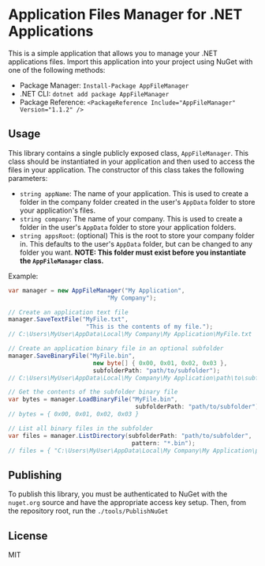 # Application Files Manager for .NET Applications

This is a simple application that allows you to manage your .NET applications files. Import this application into your project using NuGet with one of the following methods:

- Package Manager: `Install-Package AppFileManager`
- .NET CLI: `dotnet add package AppFileManager`
- Package Reference: `<PackageReference Include="AppFileManager" Version="1.1.2" />`

## Usage

This library contains a single publicly exposed class, `AppFileManager`. This class should be instantiated in your application and then used to access the files in your application. The constructor of this class takes the following parameters:

- `string appName`: The name of your application. This is used to create a folder in the company folder created in the user's `AppData` folder to store your application's files.
- `string company`: The name of your company. This is used to create a folder in the user's `AppData` folder to store your application folders.
- `string appsRoot`: (optional) This is the root to store your company folder in. This defaults to the user's `AppData` folder, but can be changed to any folder you want. **NOTE: This folder must exist before you instantiate the `AppFileManager` class.**

Example:
```csharp
var manager = new AppFileManager("My Application", 
                            "My Company");

// Create an application text file
manager.SaveTextFile("MyFile.txt", 
                      "This is the contents of my file.");
// C:\Users\MyUser\AppData\Local\My Company\My Application\MyFile.txt

// Create an application binary file in an optional subfolder
manager.SaveBinaryFile("MyFile.bin", 
                        new byte[] { 0x00, 0x01, 0x02, 0x03 }, 
                        subfolderPath: "path/to/subfolder");
// C:\Users\MyUser\AppData\Local\My Company\My Application\path\to\subfolder\MyFile.bin

// Get the contents of the subfolder binary file
var bytes = manager.LoadBinaryFile("MyFile.bin", 
                                    subfolderPath: "path/to/subfolder");
// bytes = { 0x00, 0x01, 0x02, 0x03 }

// List all binary files in the subfolder
var files = manager.ListDirectory(subfolderPath: "path/to/subfolder", 
                                   pattern: "*.bin");
// files = { "C:\Users\MyUser\AppData\Local\My Company\My Application\path\to\subfolder\MyFile.bin" }
```

## Publishing

To publish this library, you must be authenticated to NuGet with the `nuget.org` source and have the appropriate access key setup.
Then, from the repository root, run the `./tools/PublishNuGet`


## License

MIT
